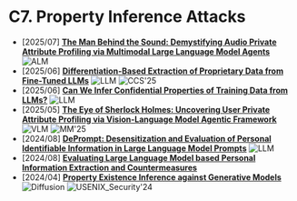 # C7. Property Inference Attacks
- [2025/07] **[The Man Behind the Sound: Demystifying Audio Private Attribute Profiling via Multimodal Large Language Model Agents](https://arxiv.org/abs/2507.10016)** ![ALM](https://img.shields.io/badge/ALM-ee82ee)
- [2025/06] **[Differentiation-Based Extraction of Proprietary Data from Fine-Tuned LLMs](https://arxiv.org/abs/2506.17353)** ![LLM](https://img.shields.io/badge/LLM-589cf4) ![CCS'25](https://img.shields.io/badge/CCS'25-f1b800)
- [2025/06] **[Can We Infer Confidential Properties of Training Data from LLMs?](https://arxiv.org/abs/2506.10364)** ![LLM](https://img.shields.io/badge/LLM-589cf4)
- [2025/05] **[The Eye of Sherlock Holmes: Uncovering User Private Attribute Profiling via Vision-Language Model Agentic Framework](https://arxiv.org/abs/2505.19139)** ![VLM](https://img.shields.io/badge/VLM-c7688b) ![MM'25](https://img.shields.io/badge/MM'25-f1b800)
- [2024/08] **[DePrompt: Desensitization and Evaluation of Personal Identifiable Information in Large Language Model Prompts](https://arxiv.org/abs/2408.08930)** ![LLM](https://img.shields.io/badge/LLM-589cf4)
- [2024/08] **[Evaluating Large Language Model based Personal Information Extraction and Countermeasures](https://arxiv.org/abs/2408.07291)**
- [2024/04] **[Property Existence Inference against Generative Models](https://www.usenix.org/conference/usenixsecurity24/presentation/wang-lijin)** ![Diffusion](https://img.shields.io/badge/Diffusion-a99cf4) ![USENIX_Security'24](https://img.shields.io/badge/USENIX_Security'24-f1b800)
